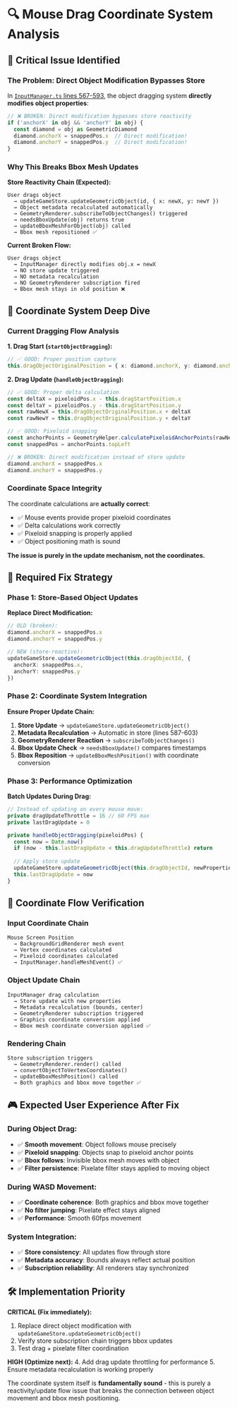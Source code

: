 # 🔍 Mouse Drag Coordinate System Analysis

## 🚨 **Critical Issue Identified**

### **The Problem: Direct Object Modification Bypasses Store**

In [`InputManager.ts` lines 567-593](app/src/game/InputManager.ts#L567-L593), the object dragging system **directly modifies object properties**:

```typescript
// ❌ BROKEN: Direct modification bypasses store reactivity
if ('anchorX' in obj && 'anchorY' in obj) {
  const diamond = obj as GeometricDiamond
  diamond.anchorX = snappedPos.x  // Direct modification!
  diamond.anchorY = snappedPos.y  // Direct modification!
}
```

### **Why This Breaks Bbox Mesh Updates**

**Store Reactivity Chain (Expected):**
```
User drags object
  → updateGameStore.updateGeometricObject(id, { x: newX, y: newY })
  → Object metadata recalculated automatically
  → GeometryRenderer.subscribeToObjectChanges() triggered
  → needsBboxUpdate(obj) returns true
  → updateBboxMeshForObject(obj) called
  → Bbox mesh repositioned ✅
```

**Current Broken Flow:**
```
User drags object
  → InputManager directly modifies obj.x = newX
  → NO store update triggered
  → NO metadata recalculation
  → NO GeometryRenderer subscription fired
  → Bbox mesh stays in old position ❌
```

## 🔧 **Coordinate System Deep Dive**

### **Current Dragging Flow Analysis**

**1. Drag Start (`startObjectDragging`):**
```typescript
// ✅ GOOD: Proper position capture
this.dragObjectOriginalPosition = { x: diamond.anchorX, y: diamond.anchorY }
```

**2. Drag Update (`handleObjectDragging`):**
```typescript
// ✅ GOOD: Proper delta calculation  
const deltaX = pixeloidPos.x - this.dragStartPosition.x
const deltaY = pixeloidPos.y - this.dragStartPosition.y
const rawNewX = this.dragObjectOriginalPosition.x + deltaX
const rawNewY = this.dragObjectOriginalPosition.y + deltaY

// ✅ GOOD: Pixeloid snapping
const anchorPoints = GeometryHelper.calculatePixeloidAnchorPoints(rawNewX, rawNewY)
const snappedPos = anchorPoints.topLeft

// ❌ BROKEN: Direct modification instead of store update
diamond.anchorX = snappedPos.x
diamond.anchorY = snappedPos.y
```

### **Coordinate Space Integrity**

The coordinate calculations are **actually correct**:
- ✅ Mouse events provide proper pixeloid coordinates
- ✅ Delta calculations work correctly
- ✅ Pixeloid snapping is properly applied
- ✅ Object positioning math is sound

**The issue is purely in the update mechanism, not the coordinates.**

## 🎯 **Required Fix Strategy**

### **Phase 1: Store-Based Object Updates**

**Replace Direct Modification:**
```typescript
// OLD (broken):
diamond.anchorX = snappedPos.x
diamond.anchorY = snappedPos.y

// NEW (store-reactive):
updateGameStore.updateGeometricObject(this.dragObjectId, {
  anchorX: snappedPos.x,
  anchorY: snappedPos.y
})
```

### **Phase 2: Coordinate System Integration**

**Ensure Proper Update Chain:**
1. **Store Update** → `updateGameStore.updateGeometricObject()`
2. **Metadata Recalculation** → Automatic in store (lines 587-603)
3. **GeometryRenderer Reaction** → `subscribeToObjectChanges()` 
4. **Bbox Update Check** → `needsBboxUpdate()` compares timestamps
5. **Bbox Reposition** → `updateBboxMeshPosition()` with coordinate conversion

### **Phase 3: Performance Optimization**

**Batch Updates During Drag:**
```typescript
// Instead of updating on every mouse move:
private dragUpdateThrottle = 16 // 60 FPS max
private lastDragUpdate = 0

private handleObjectDragging(pixeloidPos) {
  const now = Date.now()
  if (now - this.lastDragUpdate < this.dragUpdateThrottle) return
  
  // Apply store update
  updateGameStore.updateGeometricObject(this.dragObjectId, newProperties)
  this.lastDragUpdate = now
}
```

## 🔄 **Coordinate Flow Verification**

### **Input Coordinate Chain**
```
Mouse Screen Position
  → BackgroundGridRenderer mesh event
  → Vertex coordinates calculated
  → Pixeloid coordinates calculated  
  → InputManager.handleMeshEvent() ✅
```

### **Object Update Chain**
```
InputManager drag calculation
  → Store update with new properties
  → Metadata recalculation (bounds, center)
  → GeometryRenderer subscription triggered
  → Graphics coordinate conversion applied
  → Bbox mesh coordinate conversion applied ✅
```

### **Rendering Chain**
```
Store subscription triggers
  → GeometryRenderer.render() called
  → convertObjectToVertexCoordinates() 
  → updateBboxMeshPosition() called
  → Both graphics and bbox move together ✅
```

## 🎮 **Expected User Experience After Fix**

### **During Object Drag:**
- ✅ **Smooth movement**: Object follows mouse precisely
- ✅ **Pixeloid snapping**: Objects snap to pixeloid anchor points
- ✅ **Bbox follows**: Invisible bbox mesh moves with object
- ✅ **Filter persistence**: Pixelate filter stays applied to moving object

### **During WASD Movement:**
- ✅ **Coordinate coherence**: Both graphics and bbox move together
- ✅ **No filter jumping**: Pixelate effect stays aligned
- ✅ **Performance**: Smooth 60fps movement

### **System Integration:**
- ✅ **Store consistency**: All updates flow through store
- ✅ **Metadata accuracy**: Bounds always reflect actual position
- ✅ **Subscription reliability**: All renderers stay synchronized

## 🛠️ **Implementation Priority**

**CRITICAL (Fix immediately):**
1. Replace direct object modification with `updateGameStore.updateGeometricObject()`
2. Verify store subscription chain triggers bbox updates
3. Test drag + pixelate filter coordination

**HIGH (Optimize next):**
4. Add drag update throttling for performance
5. Ensure metadata recalculation is working properly

The coordinate system itself is **fundamentally sound** - this is purely a reactivity/update flow issue that breaks the connection between object movement and bbox mesh positioning.